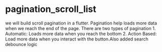 # pagination_scroll_list
we will build scroll pagination in a flutter. Pagination help loads more data when we reach the end of the page.  There are two types of pagination 1. Automatic: Loads more data when you reach the bottom 2. Action Based: Load more data when you interact with the button.Also added search debounce logic
